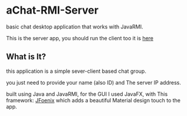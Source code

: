 # aChat-RMI-Server

basic chat desktop application that works with JavaRMI.

This is the server app, you should run the client too it is <a href="https://github.com/abedafr/aChat-RMI-Client">here</a>

## What is It?
this application is a simple sever-client based chat group.

you just need to provide your name (also ID) and The server IP address.

built using Java and JavaRMI, for the GUI I used JavaFX, with This framework: <a href="https://github.com/jfoenixadmin/JFoenix">JFoenix</a> which adds a beautiful Material design touch to the app.
